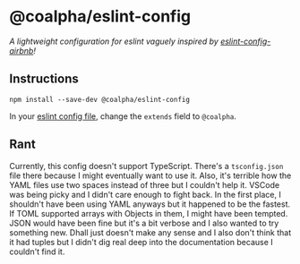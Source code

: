 # @coalpha/eslint-config

*A lightweight configuration for eslint vaguely inspired by*
*[eslint-config-airbnb](https://www.npmjs.com/eslint-config-airbnb)!*

## Instructions

`npm install --save-dev @coalpha/eslint-config`

In your [eslint config file](https://eslint.org/docs/user-guide/configuring#configuration-file-formats),
change the `extends` field to `@coalpha`.

## Rant

Currently, this config doesn't support TypeScript.
There's a `tsconfig.json` file there because I might eventually want to use it.
Also, it's terrible how the YAML files use two spaces instead of three but I
couldn't help it. VSCode was being picky and I didn't care enough to fight back.
In the first place, I shouldn't have been using YAML anyways but it happened to
be the fastest. If TOML supported arrays with Objects in them, I might have been
tempted. JSON would have been fine but it's a bit verbose and I also wanted to
try something new. Dhall just doesn't make any sense and I also don't think that
it had tuples but I didn't dig real deep into the documentation because I
couldn't find it.
